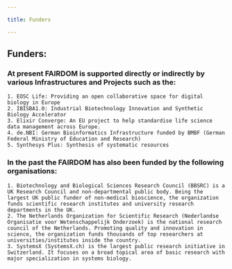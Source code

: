 ```yaml
---

title: Funders

---
```


## Funders:

### At present FAIRDOM is supported directly or indirectly by various Infrastructures and Projects such as the:

    1. EOSC Life: Providing an open collaborative space for digital biology in Europe
    2. IBISBA1.0: Industrial Biotechnology Innovation and Synthetic Biology Accelerator
    3. Elixir Converge: An EU project to help standardise life science data management across Europe. 
    4. de.NBI: German Bioinformatics Infrastructure funded by BMBF (German Federal Ministry of Education and Research)
    5. Synthesys Plus: Synthesis of systematic resources
    
### In the past the FAIRDOM has also been funded by the following organisations:
    1. Biotechnology and Biological Sciences Research Council (BBSRC) is a UK Research Council and non-departmental public body. Being the largest UK public funder of non-medical bioscience, the organization funds scientific research institutes and university research departments in the UK.
    2. The Netherlands Organization for Scientific Research (Nederlandse Organisatie voor Wetenschappelijk Onderzoek) is the national research council of the Netherlands. Promoting quality and innovation in science, the organization funds thousands of top researchers at universities/institutes inside the country.
    3. SystemsX (SystemsX.ch) is the largest public research initiative in Switzerland. It focuses on a broad topical area of basic research with major specialization in systems biology.
